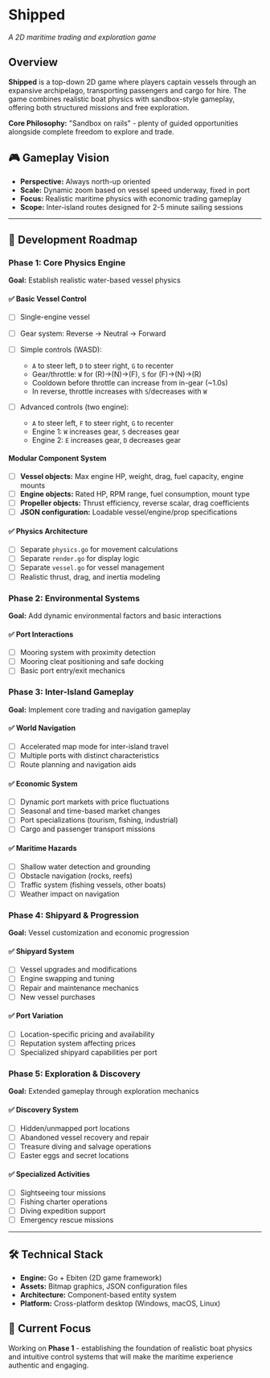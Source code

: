 # Shipped
*A 2D maritime trading and exploration game*

## Overview
**Shipped** is a top-down 2D game where players captain vessels through an expansive archipelago, transporting passengers and cargo for hire. The game combines realistic boat physics with sandbox-style gameplay, offering both structured missions and free exploration.

**Core Philosophy:** "Sandbox on rails" - plenty of guided opportunities alongside complete freedom to explore and trade.

## 🎮 Gameplay Vision
- **Perspective:** Always north-up oriented
- **Scale:** Dynamic zoom based on vessel speed underway, fixed in port
- **Focus:** Realistic maritime physics with economic trading gameplay
- **Scope:** Inter-island routes designed for 2-5 minute sailing sessions

---

## 🚢 Development Roadmap

### Phase 1: Core Physics Engine
**Goal:** Establish realistic water-based vessel physics

#### ✅ Basic Vessel Control
- [ ] Single-engine vessel
- [ ] Gear system: Reverse → Neutral → Forward
- [ ] Simple controls (WASD):
    - `A` to steer left, `D` to steer right, `G` to recenter
    - Gear/throttle: `W` for (R)->(N)->(F), `S` for (F)->(N)->(R)
    - Cooldown before throttle can increase from in-gear (~1.0s)
    - In reverse, throttle increases with `S`/decreases with `W`

- [ ] Advanced controls (two engine):
    - `A` to steer left, `F` to steer right, `G` to recenter
    - Engine 1: `W` increases gear, `S` decreases gear
    - Engine 2: `E` increases gear, `D` decreases gear

#### Modular Component System
- [ ] **Vessel objects:** Max engine HP, weight, drag, fuel capacity, engine mounts
- [ ] **Engine objects:** Rated HP, RPM range, fuel consumption, mount type
- [ ] **Propeller objects:** Thrust efficiency, reverse scalar, drag coefficients
- [ ] **JSON configuration:** Loadable vessel/engine/prop specifications

#### ✅ Physics Architecture
- [ ] Separate `physics.go` for movement calculations
- [ ] Separate `render.go` for display logic  
- [ ] Separate `vessel.go` for vessel management
- [ ] Realistic thrust, drag, and inertia modeling

### Phase 2: Environmental Systems
**Goal:** Add dynamic environmental factors and basic interactions

#### ✅ Port Interactions
- [ ] Mooring system with proximity detection
- [ ] Mooring cleat positioning and safe docking
- [ ] Basic port entry/exit mechanics

### Phase 3: Inter-Island Gameplay
**Goal:** Implement core trading and navigation gameplay

#### ✅ World Navigation
- [ ] Accelerated map mode for inter-island travel
- [ ] Multiple ports with distinct characteristics
- [ ] Route planning and navigation aids

#### ✅ Economic System
- [ ] Dynamic port markets with price fluctuations
- [ ] Seasonal and time-based market changes
- [ ] Port specializations (tourism, fishing, industrial)
- [ ] Cargo and passenger transport missions

#### ✅ Maritime Hazards
- [ ] Shallow water detection and grounding
- [ ] Obstacle navigation (rocks, reefs)
- [ ] Traffic system (fishing vessels, other boats)
- [ ] Weather impact on navigation

### Phase 4: Shipyard & Progression
**Goal:** Vessel customization and economic progression

#### ✅ Shipyard System
- [ ] Vessel upgrades and modifications
- [ ] Engine swapping and tuning
- [ ] Repair and maintenance mechanics
- [ ] New vessel purchases

#### ✅ Port Variation
- [ ] Location-specific pricing and availability
- [ ] Reputation system affecting prices
- [ ] Specialized shipyard capabilities per port

### Phase 5: Exploration & Discovery
**Goal:** Extended gameplay through exploration mechanics

#### ✅ Discovery System
- [ ] Hidden/unmapped port locations
- [ ] Abandoned vessel recovery and repair
- [ ] Treasure diving and salvage operations
- [ ] Easter eggs and secret locations

#### ✅ Specialized Activities
- [ ] Sightseeing tour missions
- [ ] Fishing charter operations
- [ ] Diving expedition support
- [ ] Emergency rescue missions

---

## 🛠️ Technical Stack
- **Engine:** Go + Ebiten (2D game framework)
- **Assets:** Bitmap graphics, JSON configuration files
- **Architecture:** Component-based entity system
- **Platform:** Cross-platform desktop (Windows, macOS, Linux)

## 🎯 Current Focus
Working on **Phase 1** - establishing the foundation of realistic boat physics and intuitive control systems that will make the maritime experience authentic and engaging.